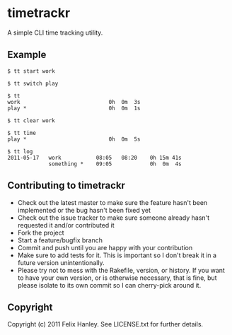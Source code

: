 # timetrackr

A simple CLI time tracking utility.

## Example

    $ tt start work

    $ tt switch play

    $ tt
    work                            0h  0m  3s
    play *                          0h  0m  1s

    $ tt clear work

    $ tt time
    play *                          0h  0m  5s

    $ tt log
    2011-05-17   work           08:05   08:20    0h 15m 41s
                 something *    09:05            0h  0m  4s



## Contributing to timetrackr

* Check out the latest master to make sure the feature hasn't been implemented or the bug hasn't been fixed yet
* Check out the issue tracker to make sure someone already hasn't requested it and/or contributed it
* Fork the project
* Start a feature/bugfix branch
* Commit and push until you are happy with your contribution
* Make sure to add tests for it. This is important so I don't break it in a future version unintentionally.
* Please try not to mess with the Rakefile, version, or history. If you want to have your own version, or is otherwise necessary, that is fine, but please isolate to its own commit so I can cherry-pick around it.


## Copyright

Copyright (c) 2011 Felix Hanley. See LICENSE.txt for
further details.
